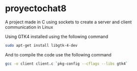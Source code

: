 # proyectochat8
A project made in C using sockets to create a server and client communication in Linux

Using GTK4 installed using the following command
```sh
sudo apt-get install libgtk-4-dev
```
And to compile the code use the following command
```sh
gcc -o client client.c `pkg-config --cflags --libs gtk4`
```
